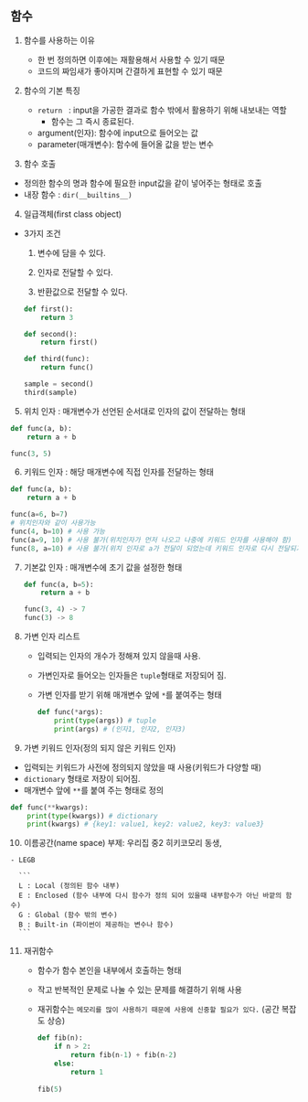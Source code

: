 ## 함수

1. 함수를 사용하는 이유

   - 한 번 정의하면 이후에는 재활용해서 사용할 수 있기 때문
   - 코드의 짜임새가 좋아지며 간결하게 표현할 수 있기 때문

   

2. 함수의 기본 특징

   - `return ` : input을 가공한 결과로 함수 밖에서 활용하기 위해 내보내는 역할
     - 함수는 그 즉시 종료된다.
   - argument(인자): 함수에 input으로 들어오는 값
   - parameter(매개변수): 함수에 들어올 값을 받는 변수

   

3.  함수 호출

   - 정의한 함수의 명과 함수에 필요한 input값을 같이 넣어주는 형태로 호출
   - 내장 함수 : `dir(__builtins__)`

   

4.  일급객체(first class object)

   - 3가지 조건

     1.  변수에 담을 수 있다.

     2.  인자로 전달할 수 있다.

     3.  반환값으로 전달할 수 있다.

        ```python
        def first():
            return 3
        
        def second():
            return first()
        
        def third(func):
            return func()
        
        sample = second()
        third(sample)
        ```

        

5.  위치 인자 : 매개변수가 선언된 순서대로 인자의 값이 전달하는 형태

   ```python
   def func(a, b):
       return a + b
   
   func(3, 5)
   ```

6.  키워드 인자 : 해당 매개변수에 직접 인자를 전달하는 형태

   ```python
   def func(a, b):
       return a + b
   
   func(a=6, b=7)
   # 위치인자와 같이 사용가능
   func(4, b=10) # 사용 가능
   func(a=9, 10) # 사용 불가(위치인자가 먼저 나오고 나중에 키워드 인자를 사용해야 함)
   func(8, a=10) # 사용 불가(위치 인자로 a가 전달이 되었는데 키워드 인자로 다시 전달되기 때문에 에러 발생.)
   ```

   

7. 기본값 인자 : 매개변수에 초기 값을 설정한 형태

   ```python
   def func(a, b=5):
       return a + b
   
   func(3, 4) -> 7
   func(3) -> 8
   ```

   

8. 가변 인자 리스트

   - 입력되는 인자의 개수가 정해져 있지 않을때 사용.

   - 가변인자로 들어오는 인자들은 `tuple`형태로 저장되어 짐.

   - 가변 인자를 받기 위해 매개변수 앞에 `*`를 붙여주는 형태

     ```python
     def func(*args):
         print(type(args)) # tuple
         print(args) # (인자1, 인자2, 인자3)
     ```

9.  가변 키워드 인자(정의 되지 않은 키워드 인자)

   - 입력되는 키워드가 사전에 정의되지 않았을 때 사용(키워드가 다양할 때)
   - `dictionary` 형태로 저장이 되어짐.
   - 매개변수 앞에 `**`를 붙여 주는 형태로 정의

   ```python
   def func(**kwargs):
       print(type(kwargs)) # dictionary
       print(kwargs) # {key1: value1, key2: value2, key3: value3}
   ```

   

10.  이름공간(name space) 부제: 우리집 중2 히키코모리 동생,

    - LEGB

      ```
      L : Local (정의된 함수 내부)
      E : Enclosed (함수 내부에 다시 함수가 정의 되어 있을때 내부함수가 아닌 바깥의 함수)
      G : Global (함수 밖의 변수)
      B : Built-in (파이썬이 제공하는 변수나 함수)
      ```

      

11. 재귀함수

    - 함수가 함수 본인을 내부에서 호출하는 형태

    - 작고 반복적인 문제로 나눌 수 있는 문제를 해결하기 위해 사용

    - 재귀함수는 `메모리를 많이 사용하기 때문에 사용에 신중할 필요가 있다.` (공간 복잡도 상승)

      ```python
      def fib(n):
          if n > 2:
              return fib(n-1) + fib(n-2)
          else:
              return 1
          
      fib(5)
      ```

      

      